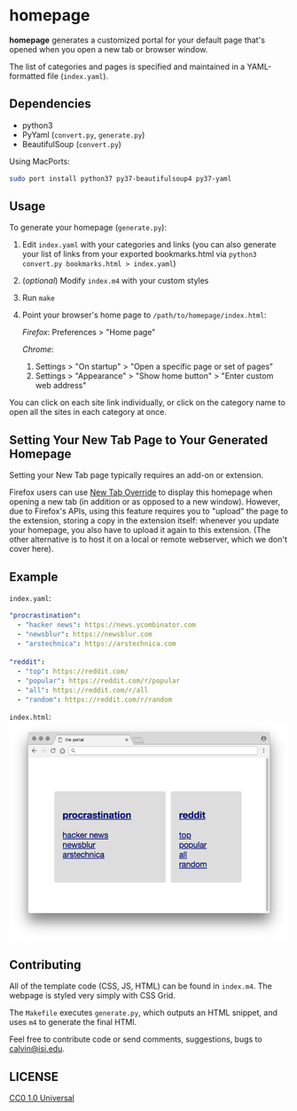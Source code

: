 # homepage

**homepage** generates a customized portal for your default page that's
opened when you open a new tab or browser window.

The list of categories and pages is specified and maintained in a
YAML-formatted file (`index.yaml`).

## Dependencies

* python3
* PyYaml (`convert.py`, `generate.py`)
* BeautifulSoup (`convert.py`)

Using MacPorts:
```bash
sudo port install python37 py37-beautifulsoup4 py37-yaml
```

## Usage

To generate your homepage (`generate.py`):

1. Edit `index.yaml` with your categories and links (you can also
generate your list of links from your exported bookmarks.html via
`python3 convert.py bookmarks.html > index.yaml`)
2. (*optional*) Modify `index.m4` with your custom styles
3. Run `make`
4. Point your browser's home page to `/path/to/homepage/index.html`:

   *Firefox*: Preferences > "Home page"

   *Chrome*:
   1. Settings > "On startup" > "Open a specific page or set of pages"
   2. Settings > "Appearance" > "Show home button" > "Enter custom web address"

You can click on each site link individually, or click on the category
name to open all the sites in each category at once.

## Setting Your New Tab Page to Your Generated Homepage

Setting your New Tab page typically requires an add-on or extension.

Firefox users can use [New Tab Override][nto] to display this homepage
when opening a new tab (in addition or as opposed to a new window).
However, due to Firefox's APIs, using this feature requires you to
"upload" the page to the extension, storing a copy in the extension
itself: whenever you update your homepage, you also have to upload it
again to this extension.
(The other alternative is to host it on a local or remote webserver,
which we don't cover here).

[nto]: https://addons.mozilla.org/en-US/firefox/addon/new-tab-override/

## Example

`index.yaml`:
```yaml
"procrastination":
  - "hacker news": https://news.ycombinator.com
  - "newsblur": https://newsblur.com
  - "arstechnica": https://arstechnica.com

"reddit":
  - "top": https://reddit.com/
  - "popular": https://reddit.com/r/popular
  - "all": https://reddit.com/r/all
  - "random": https://reddit.com/r/random
```

`index.html`:
![screenshot of a generated homepage portal](example.png)

## Contributing

All of the template code (CSS, JS, HTML) can be found in `index.m4`.
The webpage is styled very simply with CSS Grid.

The `Makefile` executes `generate.py`, which outputs an HTML snippet,
and uses `m4` to generate the final HTMl.

Feel free to contribute code or send comments, suggestions, bugs to
calvin@isi.edu.

## LICENSE

[CC0 1.0 Universal](./LICENSE)
